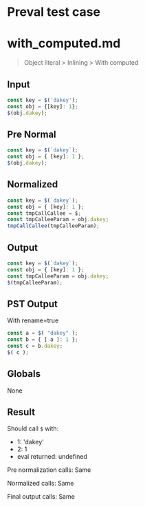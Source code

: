 # Preval test case

# with_computed.md

> Object literal > Inlining > With computed
>
>

## Input

`````js filename=intro
const key = $('dakey');
const obj = {[key]: 1};
$(obj.dakey);
`````

## Pre Normal


`````js filename=intro
const key = $(`dakey`);
const obj = { [key]: 1 };
$(obj.dakey);
`````

## Normalized


`````js filename=intro
const key = $(`dakey`);
const obj = { [key]: 1 };
const tmpCallCallee = $;
const tmpCalleeParam = obj.dakey;
tmpCallCallee(tmpCalleeParam);
`````

## Output


`````js filename=intro
const key = $(`dakey`);
const obj = { [key]: 1 };
const tmpCalleeParam = obj.dakey;
$(tmpCalleeParam);
`````

## PST Output

With rename=true

`````js filename=intro
const a = $( "dakey" );
const b = { [ a ]: 1 };
const c = b.dakey;
$( c );
`````

## Globals

None

## Result

Should call `$` with:
 - 1: 'dakey'
 - 2: 1
 - eval returned: undefined

Pre normalization calls: Same

Normalized calls: Same

Final output calls: Same
